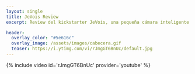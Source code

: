 ```yaml
---
layout: single
title: JeVois Review
excerpt: Review del kickstarter JeVois, una pequeña cámara inteligente capaz de realizar el procesamiento de la imagen y aplicar sobre ...

header:
  overlay_color: "#5e616c"
  overlay_image: /assets/images/cabecera.gif
  teaser: https://i.ytimg.com/vi/rJmgGT6BnUc/default.jpg
---
```


{% include video id='rJmgGT6BnUc' provider='youtube' %}
